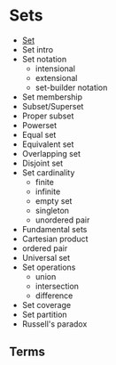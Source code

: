 # Sets

- [Set](./01_sets.md)
- Set intro
- Set notation
  - intensional
  - extensional
  - set-builder notation
- Set membership
- Subset/Superset
- Proper subset
- Powerset
- Equal set
- Equivalent set
- Overlapping set
- Disjoint set
- Set cardinality
  - finite
  - infinite
  - empty set
  - singleton
  - unordered pair
- Fundamental sets
- Cartesian product
- ordered pair
- Universal set
- Set operations
  - union
  - intersection
  - difference
- Set coverage
- Set partition
- Russell's paradox


## Terms
